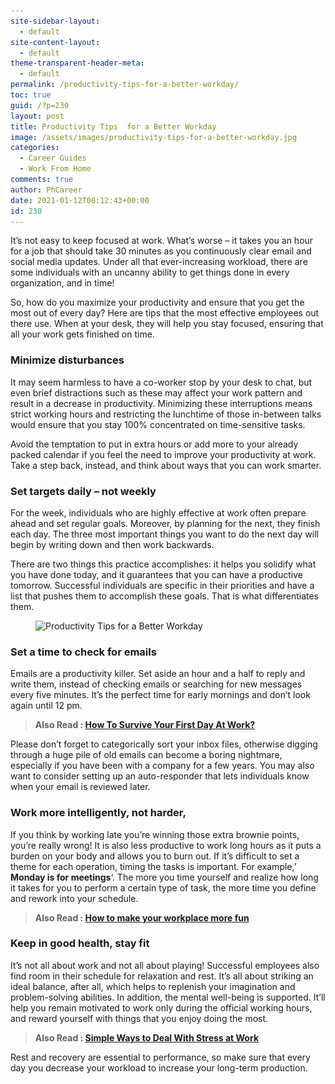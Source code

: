 ```yaml
---
site-sidebar-layout:
  - default
site-content-layout:
  - default
theme-transparent-header-meta:
  - default
permalink: /productivity-tips-for-a-better-workday/
toc: true
guid: /?p=230
layout: post
title: Productivity Tips  for a Better Workday
image: /assets/images/productivity-tips-for-a-better-workday.jpg
categories:
  - Career Guides
  - Work From Home
comments: true
author: PhCareer
date: 2021-01-12T00:12:43+00:00
id: 230
---
```

It&#8217;s not easy to keep focused at work. What&#8217;s worse &#8211; it takes you an hour for a job that should take 30 minutes as you continuously clear email and social media updates. Under all that ever-increasing workload, there are some individuals with an uncanny ability to get things done in every organization, and in time!

So, how do you maximize your productivity and ensure that you get the most out of every day? Here are tips that the most effective employees out there use. When at your desk, they will help you stay focused, ensuring that all your work gets finished on time.

### Minimize disturbances

It may seem harmless to have a co-worker stop by your desk to chat, but even brief distractions such as these may affect your work pattern and result in a decrease in productivity. Minimizing these interruptions means strict working hours and restricting the lunchtime of those in-between talks would ensure that you stay 100% concentrated on time-sensitive tasks.

Avoid the temptation to put in extra hours or add more to your already packed calendar if you feel the need to improve your productivity at work. Take a step back, instead, and think about ways that you can work smarter.

### Set targets daily &#8211; not weekly

For the week, individuals who are highly effective at work often prepare ahead and set regular goals. Moreover, by planning for the next, they finish each day. The three most important things you want to do the next day will begin by writing down and then work backwards.

There are two things this practice accomplishes: it helps you solidify what you have done today, and it guarantees that you can have a productive tomorrow. Successful individuals are specific in their priorities and have a list that pushes them to accomplish these goals. That is what differentiates them.

<div class="wp-block-image">
  <figure class="aligncenter size-large"><img loading="lazy" width="800" height="348" src="/wp-content/uploads/2021/01/productivity-hacks.png" alt="Productivity Tips  for a Better Workday" class="wp-image-231" srcset="/wp-content/uploads/2021/01/productivity-hacks.png 800w, /wp-content/uploads/2021/01/productivity-hacks-300x131.png 300w, /wp-content/uploads/2021/01/productivity-hacks-768x334.png 768w" sizes="(max-width: 800px) 100vw, 800px" /></figure>
</div>

### Set a time to check for emails

Emails are a productivity killer. Set aside an hour and a half to reply and write them, instead of checking emails or searching for new messages every five minutes. It&#8217;s the perfect time for early mornings and don&#8217;t look again until 12 pm.

<blockquote class="wp-block-quote">
  <p>
    <strong>Also Read : <a href="/how-to-survive-your-first-day-at-work/">How To Survive Your First Day At Work?</a></strong>
  </p>
</blockquote>

Please don&#8217;t forget to categorically sort your inbox files, otherwise digging through a huge pile of old emails can become a boring nightmare, especially if you have been with a company for a few years. You may also want to consider setting up an auto-responder that lets individuals know when your email is reviewed later.

### Work more intelligently, not harder,

If you think by working late you&#8217;re winning those extra brownie points, you&#8217;re really wrong! It is also less productive to work long hours as it puts a burden on your body and allows you to burn out. If it&#8217;s difficult to set a theme for each operation, timing the tasks is important. For example,&#8217; **Monday is for meetings**&#8216;. The more you time yourself and realize how long it takes for you to perform a certain type of task, the more time you define and rework into your schedule.

<blockquote class="wp-block-quote">
  <p>
    <strong>Also Read : <a href="/how-to-make-your-workplace-more-fun/">How to make your workplace more fun</a></strong>
  </p>
</blockquote>

### Keep in good health, stay fit

It&#8217;s not all about work and not all about playing! Successful employees also find room in their schedule for relaxation and rest. It&#8217;s all about striking an ideal balance, after all, which helps to replenish your imagination and problem-solving abilities. In addition, the mental well-being is supported. It&#8217;ll help you remain motivated to work only during the official working hours, and reward yourself with things that you enjoy doing the most.

<blockquote class="wp-block-quote">
  <p>
    <strong>Also Read : <a href="/simple-ways-to-deal-with-stress-at-work/">Simple Ways to Deal With Stress at Work</a></strong>
  </p>
</blockquote>

Rest and recovery are essential to performance, so make sure that every day you decrease your workload to increase your long-term production.
 